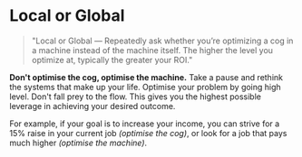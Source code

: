 # Local or Global

> "Local or Global — Repeatedly ask whether you’re optimizing a cog in a machine instead of the machine itself. The higher the level you optimize at, typically the greater your ROI."

**Don't optimise the cog, optimise the machine.** Take a pause and rethink the systems that make up your life. Optimise your problem by going high level. Don't fall prey to the flow. This gives you the highest possible leverage in achieving your desired outcome.

For example, if your goal is to increase your income, you can strive for a 15% raise in your current job *(optimise the cog)*, or look for a job that pays much higher *(optimise the machine)*.